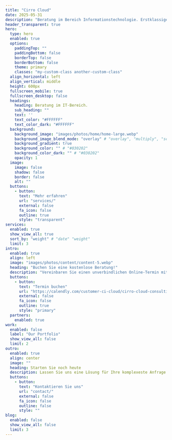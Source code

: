 ```yaml
---
title: "Cirro Cloud"
date: 2025-05-31
description: "Beratung im Bereich Informationstechnologie. Erstklassige Branchenerfahrung und moderne Lösungen stehen Ihnen zur Verfügung."
header_transparent: true
hero:
  type: hero
  enabled: true
  options:
    paddingTop: ""
    paddingBottom: false
    borderTop: false
    borderBottom: false
    theme: primary
    classes: "my-custom-class another-custom-class"
  align_horizontal: left
  align_vertical: middle
  height: 600px
  fullscreen_mobile: true
  fullscreen_desktop: false
  headings:
    heading: Beratung im IT-Bereich.
    sub_heading: ""
    text: ''
    text_color: "#FFFFFF"
    text_color_dark: "#FFFFFF"
  background:
    background_image: "images/photos/home/home-large.webp"
    background_image_blend_mode: "overlay" # "overlay", "multiply", "screen"
    background_gradient: true
    background_color: "" # "#030202"
    background_color_dark: "" # "#030202" 
    opacity: 1
  image:
    image: false
    shadow: false
    border: false
    alt: ""
  buttons:
    - button:
      text: "Mehr erfahren"
      url: "services/"
      external: false
      fa_icon: false
      outline: true
      style: "transparent"
services:
  enabled: true
  show_view_all: true
  sort_by: "weight" # "date" "weight"
  limit: 3
intro:
  enabled: true
  align: left
  image: "images/photos/content/content-5.webp"
  heading: "Buchen Sie eine kostenlose Beratung!"
  description: "Vereinbaren Sie einen unverbindlichen Online-Termin mit Calendly."
  buttons:
    - button:
      text: "Termin buchen"
      url: "https://calendly.com/customer-ci-cloud/cirro-cloud-consulting"
      external: false
      fa_icon: false
      outline: true
      style: "primary"
  partners:
    enabled: true
work:
  enabled: false
  label: "Our Portfolio"
  show_view_all: false
  limit: 2
outro:
  enabled: true
  align: center
  image: ""
  heading: Starten Sie noch heute
  description: Lassen Sie uns eine Lösung für Ihre komplexeste Anfrage finden.
  buttons:
    - button:
      text: "Kontaktieren Sie uns"
      url: "contact/"
      external: false
      fa_icon: false
      outline: false
      style: ""
blog:
  enabled: false
  show_view_all: false
  limit: 3
---
```

